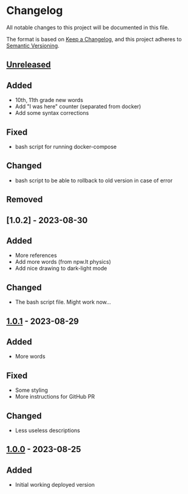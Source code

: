 # Changelog

All notable changes to this project will be documented in this file.

The format is based on [Keep a Changelog](https://keepachangelog.com/en/1.0.0/),
and this project adheres to [Semantic Versioning](https://semver.org/spec/v2.0.0.html).

## [Unreleased]

## Added

- 10th, 11th grade new words
- Add "I was here" counter (separated from docker)
- Add some syntax corrections

## Fixed

- bash script for running docker-compose

## Changed

- bash script to be able to rollback to old version in case of error

## Removed

## [1.0.2] - 2023-08-30

## Added

- More references
- Add more words (from npw.lt physics)
- Add nice drawing to dark-light mode

## Changed

- The bash script file. Might work now...

## [1.0.1] - 2023-08-29

## Added

- More words

## Fixed

- Some styling
- More instructions for GitHub PR

## Changed

- Less useless descriptions

## [1.0.0] - 2023-08-25

## Added

- Initial working deployed version

[unreleased]: https://github.com/naglissul/sci-dict-lt/compare/v1.0.2...HEAD
[1.0.1]: https://github.com/naglissul/sci-dict-lt/compare/v1.0.1...v1.0.2
[1.0.1]: https://github.com/naglissul/sci-dict-lt/compare/v1.0.0...v1.0.1
[1.0.0]: https://github.com/naglissul/sci-dict-lt/releases/tag/v1.0.0
